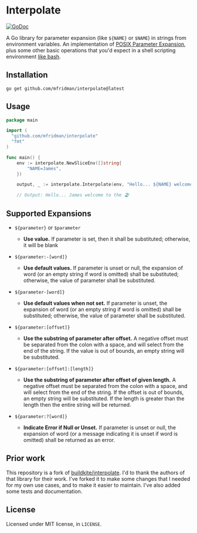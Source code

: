 # Interpolate

[![GoDoc](https://godoc.org/github.com/mfridman/interpolate?status.svg)](https://godoc.org/github.com/mfridman/interpolate)

A Go library for parameter expansion (like `${NAME}` or `$NAME`) in strings from environment
variables. An implementation of [POSIX Parameter
Expansion](http://pubs.opengroup.org/onlinepubs/9699919799/utilities/V3_chap02.html#tag_18_06_02),
plus some other basic operations that you'd expect in a shell scripting environment [like
bash](https://www.gnu.org/software/bash/manual/html_node/Shell-Parameter-Expansion.html).

## Installation

```
go get github.com/mfridman/interpolate@latest
```

## Usage

```go
package main

import (
  "github.com/mfridman/interpolate"
  "fmt"
)

func main() {
	env := interpolate.NewSliceEnv([]string{
		"NAME=James",
	})

	output, _ := interpolate.Interpolate(env, "Hello... ${NAME} welcome to the ${ANOTHER_VAR:-🏖}")

	// Output: Hello... James welcome to the 🏖
```

## Supported Expansions

- `${parameter}` or `$parameter`

  - **Use value.** If parameter is set, then it shall be substituted; otherwise, it will be blank

- `${parameter:-[word]}`

  - **Use default values.** If parameter is unset or null, the expansion of word (or an empty string
    if word is omitted) shall be substituted; otherwise, the value of parameter shall be
    substituted.

- `${parameter-[word]}`

  - **Use default values when not set.** If parameter is unset, the expansion of word (or an empty
    string if word is omitted) shall be substituted; otherwise, the value of parameter shall be
    substituted.

- `${parameter:[offset]}`

  - **Use the substring of parameter after offset.** A negative offset must be separated from the
    colon with a space, and will select from the end of the string. If the value is out of bounds,
    an empty string will be substituted.

- `${parameter:[offset]:[length]}`

  - **Use the substring of parameter after offset of given length.** A negative offset must be
    separated from the colon with a space, and will select from the end of the string. If the offset
    is out of bounds, an empty string will be substituted. If the length is greater than the length
    then the entire string will be returned.

- `${parameter:?[word]}`
  - **Indicate Error if Null or Unset.** If parameter is unset or null, the expansion of word (or a
    message indicating it is unset if word is omitted) shall be returned as an error.

## Prior work

This repository is a fork of [buildkite/interpolate](https://github.com/buildkite/interpolate). I'd
to thank the authors of that library for their work. I've forked it to make some changes that I
needed for my own use cases, and to make it easier to maintain. I've also added some tests and
documentation.

## License

Licensed under MIT license, in `LICENSE`.
